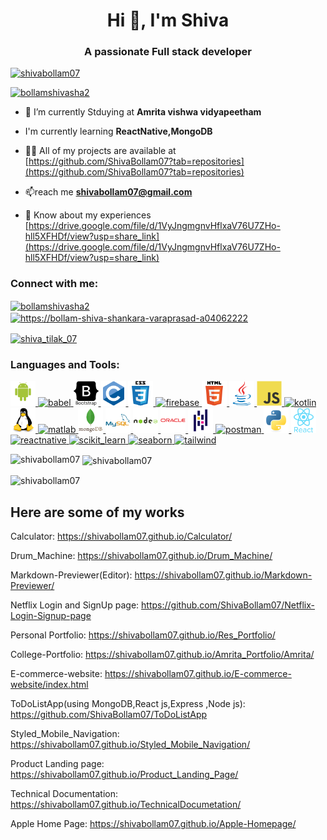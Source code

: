 <h1 align="center">Hi 👋, I'm Shiva</h1>
<h3 align="center">A passionate Full stack developer </h3>
<p align="left"> <a href="https://github.com/ryo-ma/github-profile-trophy"><img src="https://github-profile-trophy.vercel.app/?username=shivabollam07" alt="shivabollam07" /></a> </p>

<p align="left"> <a href="https://twitter.com/bollamshivasha2" target="blank"><img src="https://img.shields.io/twitter/follow/bollamshivasha2?logo=twitter&style=for-the-badge" alt="bollamshivasha2" /></a> </p>


- 🔭 I’m currently Stduying at  **Amrita vishwa vidyapeetham**

- I'm currently learning **ReactNative,MongoDB**


- 👨‍💻 All of my projects are available at [https://github.com/ShivaBollam07?tab=repositories](https://github.com/ShivaBollam07?tab=repositories)

- 📫reach me **shivabollam07@gmail.com**

- 📄 Know about my experiences [https://drive.google.com/file/d/1VyJngmgnvHflxaV76U7ZHo-hll5XFHDf/view?usp=share_link](https://drive.google.com/file/d/1VyJngmgnvHflxaV76U7ZHo-hll5XFHDf/view?usp=share_link)

<h3 align="left">Connect with me:</h3>
<p align="left">
<a href="https://twitter.com/bollamshivasha2" target="blank"><img align="center" src="https://raw.githubusercontent.com/rahuldkjain/github-profile-readme-generator/master/src/images/icons/Social/twitter.svg" alt="bollamshivasha2" height="30" width="40" /></a>
<a href="https://linkedin.com/in/https://bollam-shiva-shankara-varaprasad-a04062222" target="blank"><img align="center" src="https://raw.githubusercontent.com/rahuldkjain/github-profile-readme-generator/master/src/images/icons/Social/linked-in-alt.svg" alt="https://bollam-shiva-shankara-varaprasad-a04062222" height="30" width="40" /></a>

<a href="https://instagram.com/shiva_tilak_07" target="blank"><img align="center" src="https://raw.githubusercontent.com/rahuldkjain/github-profile-readme-generator/master/src/images/icons/Social/instagram.svg" alt="shiva_tilak_07" height="30" width="40" /></a>

</p>
<h3 align="left">Languages and Tools:</h3>
<p align="left"> <a href="https://developer.android.com" target="_blank" rel="noreferrer"> <img src="https://raw.githubusercontent.com/devicons/devicon/master/icons/android/android-original-wordmark.svg" alt="android" width="40" height="40"/> </a> <a href="https://babeljs.io/" target="_blank" rel="noreferrer"> <img src="https://www.vectorlogo.zone/logos/babeljs/babeljs-icon.svg" alt="babel" width="40" height="40"/> </a> <a href="https://getbootstrap.com" target="_blank" rel="noreferrer"> <img src="https://raw.githubusercontent.com/devicons/devicon/master/icons/bootstrap/bootstrap-plain-wordmark.svg" alt="bootstrap" width="40" height="40"/> </a> <a href="https://www.cprogramming.com/" target="_blank" rel="noreferrer"> <img src="https://raw.githubusercontent.com/devicons/devicon/master/icons/c/c-original.svg" alt="c" width="40" height="40"/> </a> <a href="https://www.w3schools.com/css/" target="_blank" rel="noreferrer"> <img src="https://raw.githubusercontent.com/devicons/devicon/master/icons/css3/css3-original-wordmark.svg" alt="css3" width="40" height="40"/> </a> <a href="https://firebase.google.com/" target="_blank" rel="noreferrer"> <img src="https://www.vectorlogo.zone/logos/firebase/firebase-icon.svg" alt="firebase" width="40" height="40"/> </a> <a href="https://www.w3.org/html/" target="_blank" rel="noreferrer"> <img src="https://raw.githubusercontent.com/devicons/devicon/master/icons/html5/html5-original-wordmark.svg" alt="html5" width="40" height="40"/> </a> <a href="https://www.java.com" target="_blank" rel="noreferrer"> <img src="https://raw.githubusercontent.com/devicons/devicon/master/icons/java/java-original.svg" alt="java" width="40" height="40"/> </a> <a href="https://developer.mozilla.org/en-US/docs/Web/JavaScript" target="_blank" rel="noreferrer"> <img src="https://raw.githubusercontent.com/devicons/devicon/master/icons/javascript/javascript-original.svg" alt="javascript" width="40" height="40"/> </a> <a href="https://kotlinlang.org" target="_blank" rel="noreferrer"> <img src="https://www.vectorlogo.zone/logos/kotlinlang/kotlinlang-icon.svg" alt="kotlin" width="40" height="40"/> </a> <a href="https://www.linux.org/" target="_blank" rel="noreferrer"> <img src="https://raw.githubusercontent.com/devicons/devicon/master/icons/linux/linux-original.svg" alt="linux" width="40" height="40"/> </a> <a href="https://www.mathworks.com/" target="_blank" rel="noreferrer"> <img src="https://upload.wikimedia.org/wikipedia/commons/2/21/Matlab_Logo.png" alt="matlab" width="40" height="40"/> </a> <a href="https://www.mongodb.com/" target="_blank" rel="noreferrer"> <img src="https://raw.githubusercontent.com/devicons/devicon/master/icons/mongodb/mongodb-original-wordmark.svg" alt="mongodb" width="40" height="40"/> </a> <a href="https://www.mysql.com/" target="_blank" rel="noreferrer"> <img src="https://raw.githubusercontent.com/devicons/devicon/master/icons/mysql/mysql-original-wordmark.svg" alt="mysql" width="40" height="40"/> </a> <a href="https://nodejs.org" target="_blank" rel="noreferrer"> <img src="https://raw.githubusercontent.com/devicons/devicon/master/icons/nodejs/nodejs-original-wordmark.svg" alt="nodejs" width="40" height="40"/> </a> <a href="https://www.oracle.com/" target="_blank" rel="noreferrer"> <img src="https://raw.githubusercontent.com/devicons/devicon/master/icons/oracle/oracle-original.svg" alt="oracle" width="40" height="40"/> </a> <a href="https://pandas.pydata.org/" target="_blank" rel="noreferrer"> <img src="https://raw.githubusercontent.com/devicons/devicon/2ae2a900d2f041da66e950e4d48052658d850630/icons/pandas/pandas-original.svg" alt="pandas" width="40" height="40"/> </a> <a href="https://postman.com" target="_blank" rel="noreferrer"> <img src="https://www.vectorlogo.zone/logos/getpostman/getpostman-icon.svg" alt="postman" width="40" height="40"/> </a> <a href="https://www.python.org" target="_blank" rel="noreferrer"> <img src="https://raw.githubusercontent.com/devicons/devicon/master/icons/python/python-original.svg" alt="python" width="40" height="40"/> </a> <a href="https://reactjs.org/" target="_blank" rel="noreferrer"> <img src="https://raw.githubusercontent.com/devicons/devicon/master/icons/react/react-original-wordmark.svg" alt="react" width="40" height="40"/> </a> <a href="https://reactnative.dev/" target="_blank" rel="noreferrer"> <img src="https://reactnative.dev/img/header_logo.svg" alt="reactnative" width="40" height="40"/> </a> <a href="https://scikit-learn.org/" target="_blank" rel="noreferrer"> <img src="https://upload.wikimedia.org/wikipedia/commons/0/05/Scikit_learn_logo_small.svg" alt="scikit_learn" width="40" height="40"/> </a> <a href="https://seaborn.pydata.org/" target="_blank" rel="noreferrer"> <img src="https://seaborn.pydata.org/_images/logo-mark-lightbg.svg" alt="seaborn" width="40" height="40"/> </a> <a href="https://tailwindcss.com/" target="_blank" rel="noreferrer"> <img src="https://www.vectorlogo.zone/logos/tailwindcss/tailwindcss-icon.svg" alt="tailwind" width="40" height="40"/> </a> </p>

<p><img align="left" src="https://github-readme-stats.vercel.app/api/top-langs?username=shivabollam07&show_icons=true&locale=en&layout=compact" alt="shivabollam07" /></p>

<p>&nbsp;<img align="center" src="https://github-readme-stats.vercel.app/api?username=shivabollam07&show_icons=true&locale=en" alt="shivabollam07" /></p>

<p><img align="center" src="https://github-readme-streak-stats.herokuapp.com/?user=shivabollam07&" alt="shivabollam07" /></p>

<h2>Here are some of my works</h2>

Calculator:
https://shivabollam07.github.io/Calculator/

Drum_Machine:
https://shivabollam07.github.io/Drum_Machine/

Markdown-Previewer(Editor):
https://shivabollam07.github.io/Markdown-Previewer/

Netflix Login and SignUp page:
https://github.com/ShivaBollam07/Netflix-Login-Signup-page

Personal Portfolio:
https://shivabollam07.github.io/Res_Portfolio/

College-Portfolio:
https://shivabollam07.github.io/Amrita_Portfolio/Amrita/

E-commerce-website:
https://shivabollam07.github.io/E-commerce-website/index.html  

ToDoListApp(using MongoDB,React js,Express ,Node js):
https://github.com/ShivaBollam07/ToDoListApp

Styled_Mobile_Navigation:
https://shivabollam07.github.io/Styled_Mobile_Navigation/

Product Landing page:
https://shivabollam07.github.io/Product_Landing_Page/

Technical Documentation:
https://shivabollam07.github.io/TechnicalDocumetation/

Apple Home Page:
https://shivabollam07.github.io/Apple-Homepage/
